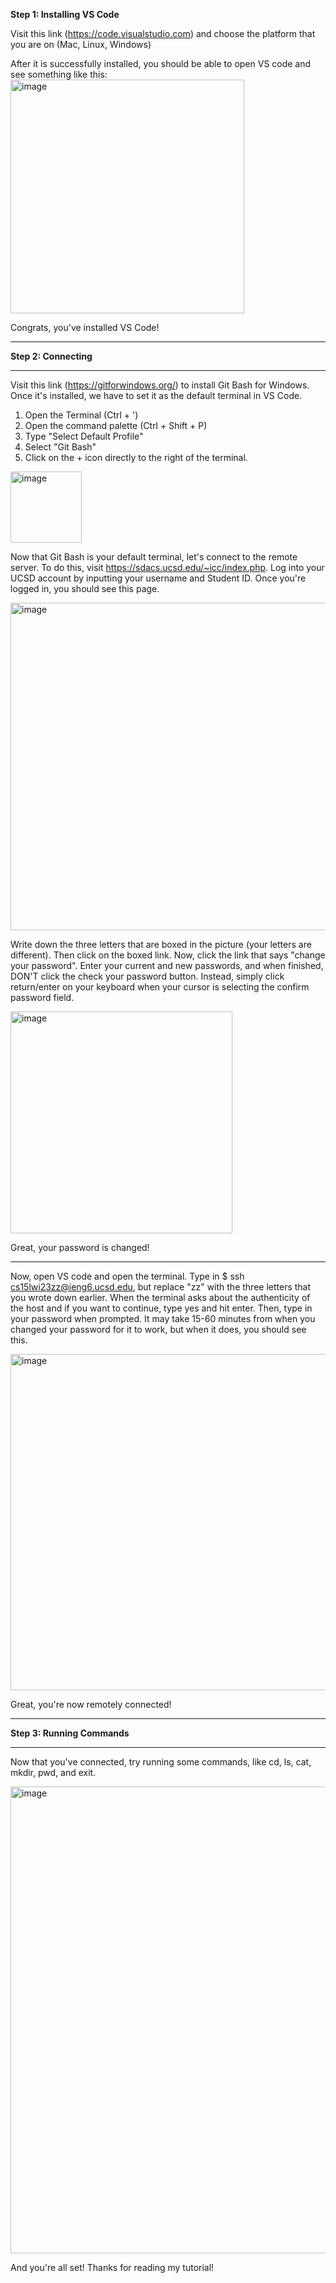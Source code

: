 **Step 1: Installing VS Code**

Visit this link (https://code.visualstudio.com) and choose the platform that you are on (Mac, Linux, Windows)

After it is successfully installed, you should be able to open VS code and see something like this:
<img width="374" alt="image" src="https://user-images.githubusercontent.com/114766051/212496170-1018ee1e-7bf8-451f-ae85-a659b039f7cf.png">

Congrats, you've installed VS Code!

---

**Step 2: Connecting**

---

Visit this link (https://gitforwindows.org/) to install Git Bash for Windows. Once it's installed, we have to set it as the default terminal in VS Code.
1. Open the Terminal (Ctrl + ')
2. Open the command palette (Ctrl + Shift + P)
3. Type "Select Default Profile"
4. Select "Git Bash" 
5. Click on the + icon directly to the right of the terminal.
<img width="114" alt="image" src="https://user-images.githubusercontent.com/114766051/212497086-c3d206bf-7414-45e8-a486-3dd236b80b9b.png">

Now that Git Bash is your default terminal, let's connect to the remote server. To do this, visit https://sdacs.ucsd.edu/~icc/index.php. Log into your UCSD account by inputting your username and Student ID. Once you're logged in, you should see this page.

<img width="524" alt="image" src="https://user-images.githubusercontent.com/114766051/212503350-80a61de3-c8cf-4fd2-8599-13826c2ff1b4.png">

Write down the three letters that are boxed in the picture (your letters are different). Then click on the boxed link.
Now, click the link that says "change your password". Enter your current and new passwords, and when finished, DON'T click the check your password button. Instead, simply click return/enter on your keyboard when your cursor is selecting the confirm password field.

<img width="355" alt="image" src="https://user-images.githubusercontent.com/114766051/212503494-5b0d5acb-cd22-464b-8e99-80da4f6dd299.png">

Great, your password is changed!

---

Now, open VS code and open the terminal. Type in $ ssh cs15lwi23zz@ieng6.ucsd.edu, but replace "zz" with the three letters that you wrote down earlier. When the terminal asks about the authenticity of the host and if you want to continue, type yes and hit enter. Then, type in your password when prompted. It may take 15-60 minutes from when you changed your password for it to work, but when it does, you should see this.

<img width="538" alt="image" src="https://user-images.githubusercontent.com/114766051/212504041-395334e7-f695-4309-b53d-5c69318d51ad.png">

Great, you're now remotely connected!

---

**Step 3: Running Commands**

---

Now that you've connected, try running some commands, like cd, ls, cat, mkdir, pwd, and exit.

<img width="747" alt="image" src="https://user-images.githubusercontent.com/114766051/212504509-bf20fe8e-336c-4e56-97cb-89c3ade89bb7.png">

And you're all set! Thanks for reading my tutorial!
